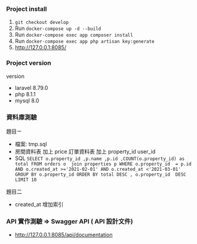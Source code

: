 

### Project install
1. `git checkout develop`
2. Run `docker-compose up -d --build`
3. Run `docker-compose exec app composer install`
4. Run `docker-compose exec app php artisan key:generate`
5. http://127.0.0.1:8085/

### Project version 
version 
- laravel 8.79.0
- php 8.1.1
- mysql 8.0
 


### 資料庫測驗
題目ㄧ
- 檔案: tmp.sql
- 房間資料表 加上 price  訂單資料表 加上 property_id user_id 
- SQL 
`` SELECT o.property_id ,p.name ,p.id ,COUNT(o.property_id) as total FROM orders o  join properties p WHERE o.property_id  = p.id 
  AND o.created_at >='2021-02-01' AND o.created_at <'2021-03-01' 
  GROUP BY o.property_id ORDER BY total DESC , o.property_id  DESC LIMIT 10 ``

 題目二
- created_at 增加索引
 

###  API 實作測驗 => Swagger API ( API 設計文件)
- http://127.0.0.1:8085/api/documentation
